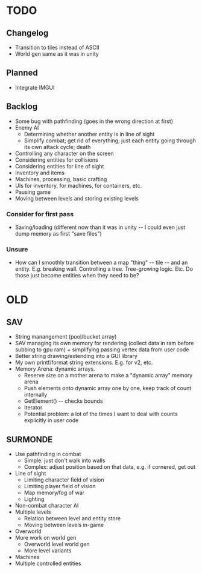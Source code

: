 # TODO

## Changelog

- Transition to tiles instead of ASCII
- World gen same as it was in unity

## Planned

- Integrate IMGUI

## Backlog

- Some bug with pathfinding (goes in the wrong direction at first)
- Enemy AI
  - Determining whether another entity is in line of sight
  - Simplify combat; get rid of everything; just each entity going through its own attack cycle; death
- Controlling any character on the screen
- Considering entities for collisions
- Considering entities for line of sight
- Inventory and items
- Machines, processing, basic crafting
- UIs for inventory, for machines, for containers, etc.
- Pausing game
- Moving between levels and storing existing levels

### Consider for first pass

- Saving/loading (different now than it was in unity -- I could even just dump memory as first "save files")

### Unsure

- How can I smoothly transition between a map "thing" -- tile -- and an entity. E.g. breaking wall. Controlling a tree. Tree-growing logic. Etc. Do those just become entities when they need to be?

# OLD

## SAV
- String manangement (pool/bucket array)
- SAV managing its own memory for rendering (collect data in ram before subbing to gpu ram) + simplifying passing vertex data from user code
- Better string drawing/extending into a GUI library
- My own printf/format string extensions. E.g. for v2, etc.
- Memory Arena: dynamic arrays.
  - Reserve size on a mother arena to make a "dynamic array" memory arena
  - Push elements onto dynamic array one by one, keep track of count internally
  - GetElement() -- checks bounds
  - Iterator
  - Potential problem: a lot of the times I want to deal with counts explicitly in user code

## SURMONDE
- Use pathfinding in combat
  - Simple: just don't walk into walls
  - Complex: adjust position based on that data, e.g. if cornered, get out
- Line of sight
  - Limiting character field of vision
  - Limiting player field of vision
  - Map memory/fog of war
  - Lighting
- Non-combat character AI
- Multiple levels
  - Relation between level and entity store
  - Moving between levels in-game
- Overworld
- More work on world gen
  - Overworld level world gen
  - More level variants
- Machines
- Multiple controlled entities
